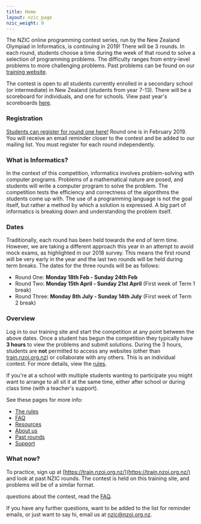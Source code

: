 ```yaml
---
title: Home
layout: nzic_page
nzic_weight: 0
---
```


The NZIC online programming contest series, run by the New Zealand Olympiad in Informatics, is continuing in 2019! There will be 3 rounds. In each round, students choose a time during the week of that round to solve a selection of programming problems. The difficulty ranges from entry-level problems to more challenging problems. Past problems can be found on our [training website](train.nzoi.org.nz).

The contest is open to all students currently enrolled in a secondary school (or intermediate) in New Zealand (students from year 7-13). There will be a scoreboard for individuals, and one for schools. View past year's scoreboards [here](past.html).

### Registration

[Students can register for round one here!](https://goo.gl/forms/vr4I7Cy6nLVNIfWb2) Round one is in February 2019. You will receive an email reminder closer to the contest and be added to our mailing list. You must register for each round independently.

### What is Informatics?

In the context of this competition, informatics involves problem-solving with computer programs. Problems of a mathematical nature are posed, and students will write a computer program to solve the problem. The competition tests the efficiency and correctness of the algorithms the students come up with. The use of a programming language is not the goal itself, but rather a method by which a solution is expressed. A big part of informatics is breaking down and understanding the problem itself.

### Dates

Traditionally, each round has been held towards the end of term time. However, we are taking a different approach this year in an attempt to avoid mock exams, as highlighted in our 2018 survey. This means the first round will be very early in the year and the last two rounds will be held during term breaks. The dates for the three rounds will be as follows:

* Round One: **Monday 18th Feb - Sunday 24th Feb**
* Round Two: **Monday 15th April - Sunday 21st April** (First week of Term 1 break)
* Round Three: **Monday 8th July - Sunday 14th July** (First week of Term 2 break)

### Overview

Log in to our training site and start the competition at any point between the above dates. Once a student has begun the competition they typically have **3 hours** to view the problems and submit solutions. During the 3 hours, students are **not** permitted to access any websites (other than [train.nzoi.org.nz](train.nzoi.org.nz)) or collaborate with any others. This is an individual contest. For more details, view the [rules](rules.html).

If you're at a school with multiple students wanting to participate you might want to arrange to all sit it at the same time, either after school or during class time (with a teacher's support).

See these pages for more info:

- [The rules](rules.html)
- [FAQ](faq.html)
- [Resources](resources.html)
- [About us](about.html)
- [Past rounds](past.html)
- [Support](support.html)

### What now?

To practice, sign up at [https://train.nzoi.org.nz/](https://train.nzoi.org.nz/) and look at past NZIC rounds. The contest is held on this training site, and problems will be of a similar format.

questions about the contest, read the [FAQ](faq.html).

If you have any further questions, want to be added to the list for reminder emails, or just want to say hi, email us at [nzic@nzoi.org.nz](mailto:nzic@nzoi.org.nz).